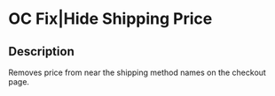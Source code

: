 #  OC Fix|Hide Shipping Price

## Description
Removes price from near the shipping method names on the checkout page.

